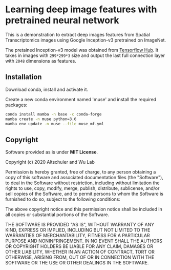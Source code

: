 # Learning deep image features with pretrained neural network

This is a demonstration to extract deep images features from Spatial Transcriptomics images using Google Inception-v3 pretrained on ImageNet.

The pretained Inception-v3 model was obtained from [Tensorflow Hub](https://tfhub.dev/). It takes in images with `299*299*3` size and output the last full connection layer with `2048` dimensions as features.

## Installation

Download conda, install and activate it. 

Create a new conda environment named 'muse' and install the required packages:

```bash
conda install mamba -n base -c conda-forge  
mamba create -n muse python=3.6
mamba env update -n muse --file muse_mf.yml
```

## Copyright
Software provided as is under **MIT License**.

Copyright (c) 2020 Altschuler and Wu Lab

Permission is hereby granted, free of charge, to any person obtaining a copy of this software and associated documentation files (the "Software"), to deal in the Software without restriction, including without limitation the rights to use, copy, modify, merge, publish, distribute, sublicense, and/or sell copies of the Software, and to permit persons to whom the Software is furnished to do so, subject to the following conditions:

The above copyright notice and this permission notice shall be included in all copies or substantial portions of the Software.

THE SOFTWARE IS PROVIDED "AS IS", WITHOUT WARRANTY OF ANY KIND, EXPRESS OR IMPLIED, INCLUDING BUT NOT LIMITED TO THE WARRANTIES OF MERCHANTABILITY, FITNESS FOR A PARTICULAR PURPOSE AND NONINFRINGEMENT. IN NO EVENT SHALL THE AUTHORS OR COPYRIGHT HOLDERS BE LIABLE FOR ANY CLAIM, DAMAGES OR OTHER LIABILITY, WHETHER IN AN ACTION OF CONTRACT, TORT OR OTHERWISE, ARISING FROM, OUT OF OR IN CONNECTION WITH THE SOFTWARE OR THE USE OR OTHER DEALINGS IN THE SOFTWARE.

